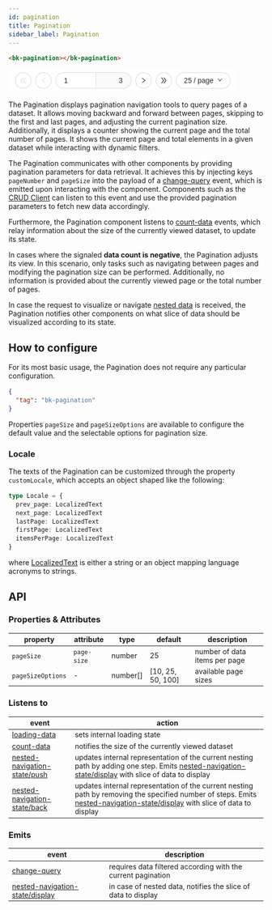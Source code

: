 ```yaml
---
id: pagination
title: Pagination
sidebar_label: Pagination
---
```


<!--
WARNING: this file was automatically generated by Mia-Platform Doc Aggregator.
DO NOT MODIFY IT BY HAND.
Instead, modify the source file and run the aggregator to regenerate this file.
-->

<!--
WARNING:
This file is automatically generated. Please edit the 'README' file of the corresponding component and run `yarn copy:docs`
-->



[nested-data-flow]: ../80_examples/20_nested_data.md#nested-fields-in-the-table-and-forms

[localized-text]: ../40_core_concepts.md#localization-and-i18n

[loading-data]: ../70_events.md#loading-data
[count-data]: ../70_events.md#count-data
[change-query]: ../70_events.md#change-query
[nested-navigation-state/back]: ../70_events.md#nested-navigation-state---back
[nested-navigation-state/push]: ../70_events.md#nested-navigation-state---push
[nested-navigation-state/display]: ../70_events.md#nested-navigation-state---display

[bk-crud-client]: ./100_crud_client.md




```html
<bk-pagination></bk-pagination>
```

![pagination](img/bk-pagination.png)

The Pagination displays pagination navigation tools to query pages of a dataset.
It allows moving backward and forward between pages, skipping to the first and last pages, and adjusting the current pagination size.
Additionally, it displays a counter showing the current page and the total number of pages.
It shows the current page and total elements in a given dataset while interacting with dynamic filters.

The Pagination communicates with other components by providing pagination parameters for data retrieval.
It achieves this by injecting keys `pageNumber` and `pageSize` into the payload of a [change-query] event, which is emitted upon interacting with the component.
Components such as the [CRUD Client][bk-crud-client] can listen to this event and use the provided pagination parameters to fetch new data accordingly.

Furthermore, the Pagination component listens to [count-data] events, which relay information about the size of the currently viewed dataset, to update its state.

In cases where the signaled **data count is negative**, the Pagination adjusts its view. In this scenario, only tasks such as navigating between pages and modifying the pagination size can be performed.
Additionally, no information is provided about the currently viewed page or the total number of pages.

In case the request to visualize or navigate [nested data][nested-data-flow] is received, the Pagination notifies other components on what slice of data should be visualized according to its state.

## How to configure

For its most basic usage, the Pagination does not require any particular configuration.

```json
{
  "tag": "bk-pagination"
}
```

Properties `pageSize` and `pageSizeOptions` are available to configure the default value and the selectable options for pagination size.

### Locale

The texts of the Pagination can be customized through the property `customLocale`, which accepts an object shaped like the following:

```typescript
type Locale = {
  prev_page: LocalizedText
  next_page: LocalizedText
  lastPage: LocalizedText
  firstPage: LocalizedText
  itemsPerPage: LocalizedText
}
```

where [LocalizedText][localized-text] is either a string or an object mapping language acronyms to strings.


## API

### Properties & Attributes

| property          | attribute   | type     | default           | description                   |
| ----------------- | ----------- | -------- | ----------------- | ----------------------------- |
| `pageSize`        | `page-size` | number   | 25                | number of data items per page |
| `pageSizeOptions` | -           | number[] | [10, 25, 50, 100] | available page sizes          |

### Listens to

| event                          | action                                                                                                                                                |
| ------------------------------ | ----------------------------------------------------------------------------------------------------------------------------------------------------- |
| [loading-data]                 | sets internal loading state                                                                                                                           |
| [count-data]                   | notifies the size of the currently viewed dataset                                                                                                     |
| [nested-navigation-state/push] | updates internal representation of the current nesting path by adding one step. Emits [nested-navigation-state/display] with slice of data to display |
| [nested-navigation-state/back] | updates internal representation of the current nesting path by removing the specified number of steps. Emits [nested-navigation-state/display] with slice of data to display |

### Emits

| event                             | description                                                   |
| --------------------------------- | ------------------------------------------------------------- |
| [change-query]                    | requires data filtered according with the current pagination  |
| [nested-navigation-state/display] | in case of nested data, notifies the slice of data to display |
